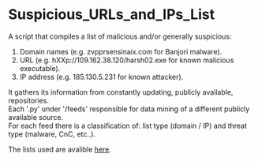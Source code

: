# Suspicious_URLs_and_IPs_List
A script that compiles a list of malicious and/or generally suspicious:  
1. Domain names (e.g. zvpprsensinaix.com for Banjori malware).  
2. URL (e.g. hXXp://109.162.38.120/harsh02.exe for known malicious executable).  
3. IP address (e.g. 185.130.5.231 for known attacker).  

It gathers its information from constantly updating, publicly available, repositories.  
Each '.py' under '/feeds' responsible for data mining of a different publicly available source.  
For each feed there is a classification of: list type (domain / IP) and threat type (malware, CnC, etc..).  

The lists used are avalible [here](https://github.com/stamparm/maltrail).
